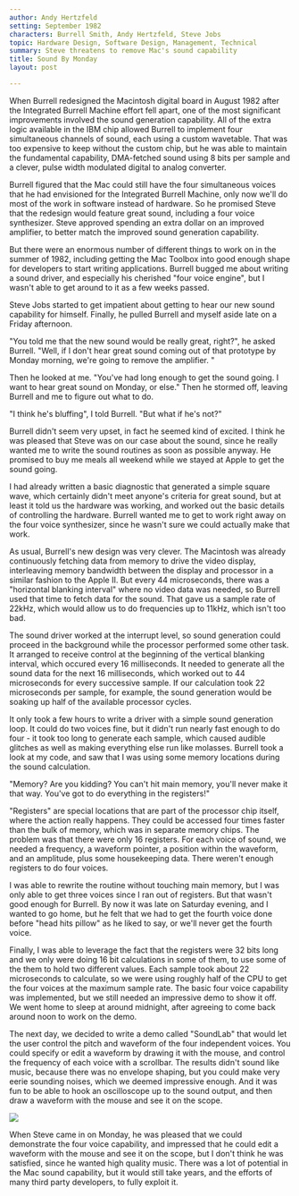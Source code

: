 ```yaml
---
author: Andy Hertzfeld
setting: September 1982
characters: Burrell Smith, Andy Hertzfeld, Steve Jobs
topic: Hardware Design, Software Design, Management, Technical
summary: Steve threatens to remove Mac's sound capability
title: Sound By Monday
layout: post

---
```


When Burrell redesigned the Macintosh digital board in August 1982 after the Integrated Burrell Machine effort fell apart, one of the most significant improvements involved the sound generation capability. All of the extra logic available in the IBM chip allowed Burrell to implement four simultaneous channels of sound, each using a custom wavetable. That was too expensive to keep without the custom chip, but he was able to maintain the fundamental capability, DMA-fetched sound using 8 bits per sample and a clever, pulse width modulated digital to analog converter.

  
  
  
  
Burrell figured that the Mac could still have the four simultaneous voices that he had envisioned for the Integrated Burrell Machine, only now we'll do most of the work in software instead of hardware. So he promised Steve that the redesign would feature great sound, including a four voice synthesizer. Steve approved spending an extra dollar on an improved amplifier, to better match the improved sound generation capability.  
  
  
But there were an enormous number of different things to work on in the summer of 1982, including getting the Mac Toolbox into good enough shape for developers to start writing applications. Burrell bugged me about writing a sound driver, and especially his cherished "four voice engine", but I wasn't able to get around to it as a few weeks passed.  
  
  
Steve Jobs started to get impatient about getting to hear our new sound capability for himself. Finally, he pulled Burrell and myself aside late on a Friday afternoon.  
  
  
"You told me that the new sound would be really great, right?", he asked Burrell. "Well, if I don't hear great sound coming out of that prototype by Monday morning, we're going to remove the amplifier. "  
  
  
Then he looked at me. "You've had long enough to get the sound going. I want to hear great sound on Monday, or else." Then he stormed off, leaving Burrell and me to figure out what to do.  
  
  
"I think he's bluffing", I told Burrell. "But what if he's not?"  
  
  
Burrell didn't seem very upset, in fact he seemed kind of excited. I think he was pleased that Steve was on our case about the sound, since he really wanted me to write the sound routines as soon as possible anyway. He promised to buy me meals all weekend while we stayed at Apple to get the sound going.  
  
  
I had already written a basic diagnostic that generated a simple square wave, which certainly didn't meet anyone's criteria for great sound, but at least it told us the hardware was working, and worked out the basic details of controlling the hardware. Burrell wanted me to get to work right away on the four voice synthesizer, since he wasn't sure we could actually make that work.  
  
  
As usual, Burrell's new design was very clever. The Macintosh was already continuously fetching data from memory to drive the video display, interleaving memory bandwidth between the display and processor in a similar fashion to the Apple II. But every 44 microseconds, there was a "horizontal blanking interval" where no video data was needed, so Burrell used that time to fetch data for the sound. That gave us a sample rate of 22kHz, which would allow us to do frequencies up to 11kHz, which isn't too bad.  
  
  
The sound driver worked at the interrupt level, so sound generation could proceed in the background while the processor performed some other task. It arranged to receive control at the beginning of the vertical blanking interval, which occured every 16 milliseconds. It needed to generate all the sound data for the next 16 milliseconds, which worked out to 44 microseconds for every successive sample. If our calculation took 22 microseconds per sample, for example, the sound generation would be soaking up half of the available processor cycles.  
  
  
It only took a few hours to write a driver with a simple sound generation loop. It could do two voices fine, but it didn't run nearly fast enough to do four - it took too long to generate each sample, which caused audible glitches as well as making everything else run like molasses. Burrell took a look at my code, and saw that I was using some memory locations during the sound calculation.  
  
  
"Memory? Are you kidding? You can't hit main memory, you'll never make it that way. You've got to do everything in the registers!"  
  
  
"Registers" are special locations that are part of the processor chip itself, where the action really happens. They could be accessed four times faster than the bulk of memory, which was in separate memory chips. The problem was that there were only 16 registers. For each voice of sound, we needed a frequency, a waveform pointer, a position within the waveform, and an amplitude, plus some housekeeping data. There weren't enough registers to do four voices.  
  
  
I was able to rewrite the routine without touching main memory, but I was only able to get three voices since I ran out of registers. But that wasn't good enough for Burrell. By now it was late on Saturday evening, and I wanted to go home, but he felt that we had to get the fourth voice done before "head hits pillow" as he liked to say, or we'll never get the fourth voice.  
  
  
Finally, I was able to leverage the fact that the registers were 32 bits long and we only were doing 16 bit calculations in some of them, to use some of the them to hold two different values. Each sample took about 22 microseconds to calculate, so we were using roughly half of the CPU to get the four voices at the maximum sample rate. The basic four voice capability was implemented, but we still needed an impressive demo to show it off. We went home to sleep at around midnight, after agreeing to come back around noon to work on the demo.  
  
  
The next day, we decided to write a demo called "SoundLab" that would let the user control the pitch and waveform of the four independent voices. You could specify or edit a waveform by drawing it with the mouse, and control the frequency of each voice with a scrollbar. The results didn't sound like music, because there was no envelope shaping, but you could make very eerie sounding noises, which we deemed impressive enough. And it was fun to be able to hook an oscilloscope up to the sound output, and then draw a waveform with the mouse and see it on the scope.  
  
  
 [![](images/Macintosh/SoundLab_t.gif)](images/Macintosh/SoundLab.gif)  
  
  
When Steve came in on Monday, he was pleased that we could demonstrate the four voice capability, and impressed that he could edit a waveform with the mouse and see it on the scope, but I don't think he was satisfied, since he wanted high quality music. There was a lot of potential in the Mac sound capability, but it would still take years, and the efforts of many third party developers, to fully exploit it. 
